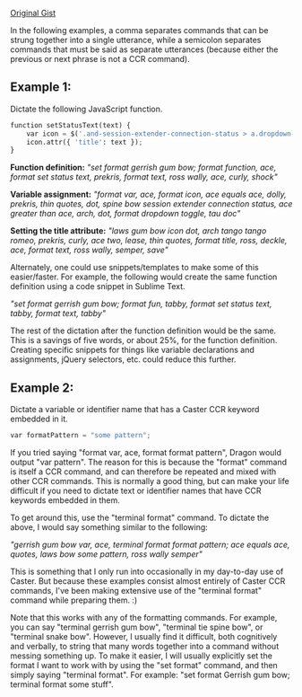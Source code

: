 [Original Gist](https://gist.github.com/chilimangoes/f6ae51ca53d96a19a46c45ecd4b0d296)

In the following examples, a comma separates commands that can be strung together into a single utterance, while a semicolon separates commands that must be said as separate utterances (because either the previous or next phrase is not a CCR command).

## Example 1:

Dictate the following JavaScript function.

```python
function setStatusText(text) {
    var icon = $('.and-session-extender-connection-status > a.dropdown-toggle');
    icon.attr({ 'title': text });
}
```

**Function definition:**
_"set format gerrish gum bow; format function, ace, format set status text, prekris, format text, ross wally, ace, curly, shock"_

**Variable assignment:**
_"format var, ace, format icon, ace equals ace, dolly, prekris, thin quotes, dot, spine bow session extender connection status, ace greater than ace, arch, dot, format dropdown toggle, tau doc"_

**Setting the title attribute:**
_"laws gum bow icon dot, arch tango tango romeo, prekris, curly, ace two, lease, thin quotes, format title, ross, deckle, ace, format text, ross wally, semper, save"_

Alternately, one could use snippets/templates to make some of this easier/faster. For example, the following
would create the same function definition using a code snippet in Sublime Text.

_"set format gerrish gum bow; format fun, tabby, format set status text, tabby, format text, tabby"_

The rest of the dictation after the function definition would be the same. This is a savings of five words, or about 25%, for the function definition. Creating specific snippets for things like variable declarations and assignments, jQuery selectors, etc. could reduce this further.

## Example 2:

Dictate a variable or identifier name that has a Caster CCR keyword embedded in it.

```python
var formatPattern = "some pattern";
```

If you tried saying "format var, ace, format format pattern", Dragon would output "var pattern". The reason for this is because the "format" command is itself a CCR command, and can therefore be repeated and mixed with other CCR commands. This is normally a good thing, but can make your life difficult if you need to dictate text or identifier names that have CCR keywords embedded in them.

To get around this, use the "terminal format" command. To dictate the above, I would say something similar to the following:

_"gerrish gum bow var, ace, terminal format format pattern; ace equals ace, quotes, laws bow some pattern, ross wally semper"_

This is something that I only run into occasionally in my day-to-day use of Caster. But because these examples consist almost entirely of Caster CCR commands, I've been making extensive use of the "terminal format" command while preparing them. :)

Note that this works with any of the formatting commands. For example, you can say "terminal gerrish gum bow", "terminal tie spine bow", or "terminal snake bow". However, I usually find it difficult, both cognitively and verbally, to string that many words together into a command without messing something up. To make it easier, I will usually explicitly set the format I want to work with by using the "set format" command, and then simply saying "terminal format". For example: "set format Gerrish gum bow; terminal format some stuff".
